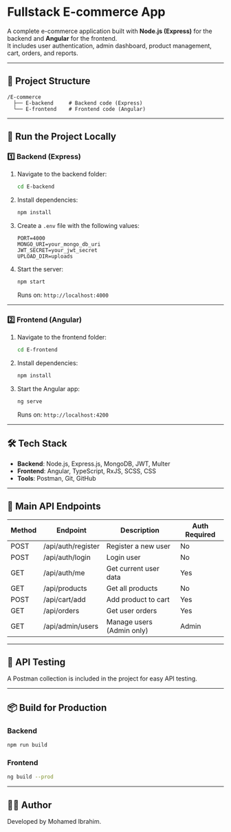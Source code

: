 
# Fullstack E-commerce App

A complete e-commerce application built with **Node.js (Express)** for the backend and **Angular** for the frontend.  
It includes user authentication, admin dashboard, product management, cart, orders, and reports.

---

## 📂 Project Structure
```
/E-commerce
  ├── E-backend     # Backend code (Express)
  └── E-frontend    # Frontend code (Angular)
```

---

## 🚀 Run the Project Locally

### 1️⃣ Backend (Express)
1. Navigate to the backend folder:
   ```bash
   cd E-backend
   ```
2. Install dependencies:
   ```bash
   npm install
   ```
3. Create a `.env` file with the following values:
   ```env
   PORT=4000
   MONGO_URI=your_mongo_db_uri
   JWT_SECRET=your_jwt_secret
   UPLOAD_DIR=uploads
   ```
4. Start the server:
   ```bash
   npm start
   ```
   Runs on: `http://localhost:4000`

---

### 2️⃣ Frontend (Angular)
1. Navigate to the frontend folder:
   ```bash
   cd E-frontend
   ```
2. Install dependencies:
   ```bash
   npm install
   ```
3. Start the Angular app:
   ```bash
   ng serve
   ```
   Runs on: `http://localhost:4200`

---

## 🛠️ Tech Stack
- **Backend**: Node.js, Express.js, MongoDB, JWT, Multer
- **Frontend**: Angular, TypeScript, RxJS, SCSS, CSS
- **Tools**: Postman, Git, GitHub

---

## 🔗 Main API Endpoints

| Method  | Endpoint                   | Description                | Auth Required   |
|---------|-----------------------------|----------------------------|-----------------|
| POST    | /api/auth/register          | Register a new user         | No              |
| POST    | /api/auth/login             | Login user                  | No              |
| GET     | /api/auth/me                | Get current user data        | Yes             |
| GET     | /api/products               | Get all products            | No              |
| POST    | /api/cart/add               | Add product to cart         | Yes             |
| GET     | /api/orders                 | Get user orders             | Yes             |
| GET     | /api/admin/users            | Manage users (Admin only)   | Admin            |

---

## 🧪 API Testing
A Postman collection is included in the project for easy API testing.

---

## 📦 Build for Production
### Backend
```bash
npm run build
```

### Frontend
```bash
ng build --prod
```

---

## 👨‍💻 Author
Developed by Mohamed Ibrahim.
